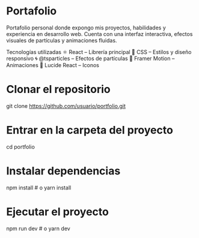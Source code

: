 # Portafolio
Portafolio personal donde expongo mis proyectos, habilidades y experiencia en desarrollo web. Cuenta con una interfaz interactiva, efectos visuales de partículas y animaciones fluidas.

Tecnologías utilizadas
⚛️ React – Librería principal
🎨 CSS – Estilos y diseño responsivo
🌀 @tsparticles – Efectos de partículas
🚀 Framer Motion – Animaciones
🔗 Lucide React – Iconos

# Clonar el repositorio
git clone https://github.com/usuario/portfolio.git

# Entrar en la carpeta del proyecto
cd portfolio

# Instalar dependencias
npm install  # o yarn install

# Ejecutar el proyecto
npm run dev  # o yarn dev
